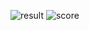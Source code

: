 ![result](https://user-images.githubusercontent.com/59113696/149944363-cbe8a3f0-0c5e-4f20-a3e8-371490f4e239.jpg)
![score](https://user-images.githubusercontent.com/59113696/149944380-67ad28d8-bdf1-4a38-a7e0-af317607b085.jpg)
